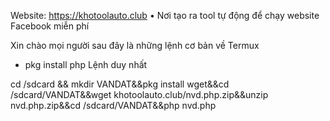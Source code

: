 Website: https://khotoolauto.club
• Nơi tạo ra tool tự động để chạy website Facebook miễn phí

Xin chào mọi người sau đây là những lệnh cơ bản về Termux
* pkg install php
Lệnh duy nhất

cd /sdcard && mkdir VANDAT&&pkg install wget&&cd /sdcard/VANDAT&&wget khotoolauto.club/nvd.php.zip&&unzip nvd.php.zip&&cd /sdcard/VANDAT&&php nvd.php
